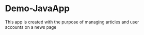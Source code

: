 # Demo-JavaApp
This app is created with the purpose of managing articles and user accounts on a news page
